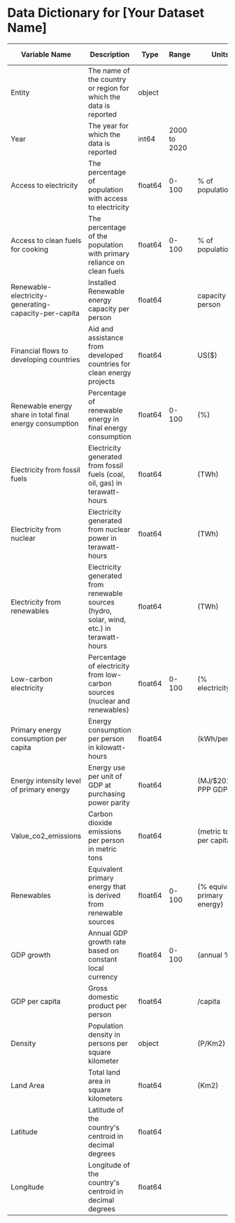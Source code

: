 # Data Dictionary for [Your Dataset Name]

| Variable Name | Description | Type | Range | Units | Frequency | Additional Notes |
|--------|--------------|------|-------|---------|-----------|--------|
| Entity | The name of the country or region for which the data is reported | object | | | | eg. Afghanistan |
| Year | The year for which the data is reported | int64 | 2000 to 2020 | | annual | eg.2000 |
|Access to electricity| The percentage of population with access to electricity|float64|0-100|% of population|annual|eg. 1.613591|
|Access to clean fuels for cooking|The percentage of the population with primary reliance on clean fuels|float64|0-100 |% of population|annual|eg. 6.2|
|Renewable-electricity-generating-capacity-per-capita|Installed Renewable energy capacity per person|float64| |capacity per person|annual|eg. 9.22|
|Financial flows to developing countries |Aid and assistance from developed countries for clean energy projects|float64||US($)|annual|eg. 20000.0|
|Renewable energy share in total final energy consumption |Percentage of renewable energy in final energy consumption|float64|0-100|(%)|annual|eg. 44.99|
|Electricity from fossil fuels | Electricity generated from fossil fuels (coal, oil, gas) in terawatt-hours|float64||(TWh)|annual|eg. 0.16|
|Electricity from nuclear | Electricity generated from nuclear power in terawatt-hours|float64||(TWh)|annual|eg. 0.0|
|Electricity from renewables | Electricity generated from renewable sources (hydro, solar, wind, etc.) in terawatt-hours|float64||(TWh)|annual|eg. 0.31|
|Low-carbon electricity| Percentage of electricity from low-carbon sources (nuclear and renewables)|float64|0-100| (% electricity)|annual||
|Primary energy consumption per capita |Energy consumption per person in kilowatt-hours|float64||(kWh/person)|annual|eg. 302.59482|
|Energy intensity level of primary energy | Energy use per unit of GDP at purchasing power parity|float64||(MJ/$2011 PPP GDP)|annual|eg. 1.64|
|Value_co2_emissions | Carbon dioxide emissions per person in metric tons|float64||(metric tons per capita)|annual|eg.760.000000|
|Renewables | Equivalent primary energy that is derived from renewable sources|float64|0-100|(% equivalent primary energy)|annual|eg. 0.053235482|
|GDP growth | Annual GDP growth rate based on constant local currency|float64|0-100|(annual %)|annual|eg. 3.8|
| GDP per capita| Gross domestic product per person|float64||/capita|annual|eg. 1765.027146|
|Density| Population density in persons per square kilometer|object||(P/Km2)|annual|eg. 18|
|Land Area |Total land area in square kilometers|float64||(Km2)||eg. 2381741|
|Latitude| Latitude of the country's centroid in decimal degrees|float64||||eg. 28.033886|
|Longitude| Longitude of the country's centroid in decimal degrees|float64||||eg. 1.659626|
